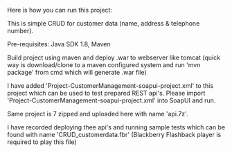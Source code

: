 Here is how you can run this project:

This is simple CRUD for customer data (name, address & telephone number). 

Pre-requisites: Java SDK 1.8, Maven

Build project using maven and deploy .war to webserver like tomcat (quick way is download/clone to a maven configured system and run 'mvn package' from cmd which will generate .war file)

I have added 'Project-CustomerManagement-soapui-project.xml' to this project which can be used to test prepared REST api's. Please import 'Project-CustomerManagement-soapui-project.xml' into SoapUI and run.

Same project is 7 zipped and uploaded here with name 'api.7z'.

I have recorded deploying thee api's and running sample tests which can be found with name 'CRUD_customerdata.fbr' (Blackberry Flashback player is required to play this file)

